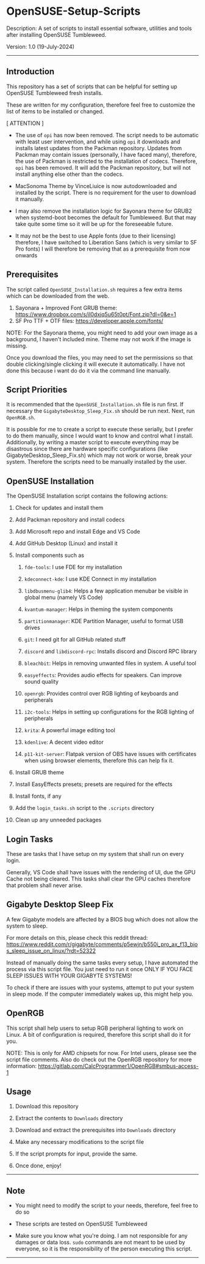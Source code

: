 # OpenSUSE-Setup-Scripts

Description: A set of scripts to install essential software, utilities and tools after installing OpenSUSE Tumbleweed.

Version: 1.0 (19-July-2024)

---
## Introduction

This repository has a set of scripts that can be helpful for setting up OpenSUSE Tumbleweed fresh installs.

These are written for my configuration, therefore feel free to customize the list of items to be installed or changed.

[ ATTENTION ]

* The use of `opi` has now been removed.
The script needs to be automatic with least user intervention, and while using `opi` it downloads and installs latest updates from the Packman repository.
Updates from Packman may contain issues (personally, I have faced many), therefore, the use of Packman is restricted to the installation of codecs.
Therefore, `opi` has been removed. It will add the Packman repository, but will not install anything else other than the codecs.

* MacSonoma Theme by VinceLiuice is now autodownloaded and installed by the script. There is no requirement for the user to download it manually.

* I may also remove the installation logic for Sayonara theme for GRUB2 when systemd-boot becomes the default for Tumbleweed. But that may take quite some time so it will be up for the foreseeable future.

* It may not be the best to use Apple fonts (due to their licensing) therefore, I have switched to Liberation Sans (which is very similar to SF Pro fonts)
I will therefore be removing that as a prerequisite from now onwards

## Prerequisites

The script called `OpenSUSE_Installation.sh` requires a few extra items which can be downloaded from the web.

1. Sayonara + Improved Font GRUB theme: https://www.dropbox.com/s/il0dxjq5u65t0pt/Font.zip?dl=0&e=1
2. SF Pro TTF + OTF files: https://developer.apple.com/fonts/

NOTE: For the Sayonara theme, you might need to add your own image as a background, I haven't included mine. Theme may not work if the image is missing.

Once you download the files, you may need to set the permissions so that double clicking/single clicking it will execute it automatically. I have not done this because i want do do it via the command line manually.

## Script Priorities

It is recommended that the `OpenSUSE_Installation.sh` file is run first. If necessary the `GigabyteDesktop_Sleep_Fix.sh` should be run next. Next, run `OpenRGB.sh`.

It is possible for me to create a script to execute these serially, but I prefer to do them manually, since I would want to know and control what I install. Additionally, by writing a master script to execute everything may be disastrous since there are hardware specific configurations (like GigabyteDesktop_Sleep_Fix.sh) which may not work or worse, break your system. Therefore the scripts need to be manually installed by the user.

## OpenSUSE Installation

The OpenSUSE Installation script contains the following actions:

1. Check for updates and install them
2. Add Packman repository and install codecs
3. Add Microsoft repo and install Edge and VS Code
4. Add GitHub Desktop (Linux) and install it
5. Install components such as

    1. `fde-tools`: I use FDE for my installation

    2. `kdeconnect-kde`: I use KDE Connect in my installation

    3. `libdbusmenu-glib4`: Helps a few application menubar be visible in global menu (namely VS Code)

    4. `kvantum-manager`: Helps in theming the system components

    5. `partitionmanager`: KDE Partition Manager, useful to format USB drives

    6. `git`: I need git for all GitHub related stuff

    7. `discord` and `libdiscord-rpc`: Installs discord and Discord RPC library

    8. `bleachbit`: Helps in removing unwanted files in system. A useful tool

    9. `easyeffects`: Provides audio effects for speakers. Can improve sound quality
    
    10. `openrgb`: Provides control over RGB lighting of keyboards and peripherals

    11. `i2c-tools`: Helps in setting up configurations for the RGB lighting of peripherals
    
    12. `krita`: A powerful image editing tool
    
    13. `kdenlive`: A decent video editor
    
    14. `p11-kit-server`: Flatpak version of OBS have issues with certificates when using browser elements, therefore this can help fix it.

6. Install GRUB theme
7. Install EasyEffects presets; presets are required for the effects
8. Install fonts, if any
9. Add the `login_tasks.sh` script to the `.scripts` directory
10. Clean up any unneeded packages

## Login Tasks

These are tasks that I have setup on my system that shall run on every login.

Generally, VS Code shall have issues with the rendering of UI, due the GPU Cache not being cleared. This tasks shall clear the GPU caches therefore that problem shall never arise.

## Gigabyte Desktop Sleep Fix

A few Gigabyte models are affected by a BIOS bug which does not allow the system to sleep.

For more details on this, please check this reddit thread: https://www.reddit.com/r/gigabyte/comments/p5ewjn/b550i_pro_ax_f13_bios_sleep_issue_on_linux/?rdt=52322

Instead of manually doing the same tasks every setup, I have automated the process via this script file. You just need to run it once ONLY IF YOU FACE SLEEP ISSUES WITH YOUR GIGABYTE SYSTEMS!

To check if there are issues with your systems, attempt to put your system in sleep mode. If the computer immediately wakes up, this might help you.

## OpenRGB

This script shall help users to setup RGB peripheral lighting to work on Linux. A bit of configuration is required, therefore this script shall do it for you.

NOTE: This is only for AMD chipsets for now. For Intel users, please see the script file comments.
Also do check out the OpenRGB repository for more information: https://gitlab.com/CalcProgrammer1/OpenRGB#smbus-access-1

## Usage

1. Download this repository

2. Extract the contents to `Downloads` directory

3. Download and extract the prerequisites into `Downloads` directory

4. Make any necessary modifications to the script file

5. If the script prompts for input, provide the same.

6. Once done, enjoy!

---

## Note

* You might need to modify the script to your needs, therefore, feel free to do so

* These scripts are tested on OpenSUSE Tumbleweed

* Make sure you know what you're doing. I am not responsible for any damages or data loss. `sudo` commands are not meant to be used by everyone, so it is the responsibility of the person executing this script.

---
